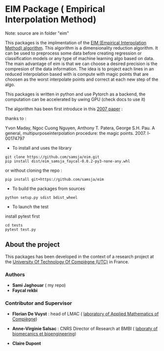 # EIM Package ( Empirical Interpolation Method) 

Note: source are in folder "eim"


This packages is the implmentation of the [EIM (Empirical Interpolation Method) algorithm](https://hal.archives-ouvertes.fr/hal-00174797/document). This algorithm is a dimensionality reduction algorithm. It can be used to preprocess some data before creating regression or classification models or any type of machine learning algo based on data. The main advantage of eim is that we can choose a desired precision is the compresion of the data information. The idea is to project each lines in an reduced interpolation based with is compute with magic points that are choosen as the worst interpolate points and correct at each new step of the algo.



This packages is written in python and use Pytorch as a backend, the computation can be accelerated by uwing GPU (check docs to use it)

The algorithm has been first introduce in this [2007 paper](https://hal.archives-ouvertes.fr/hal-00174797/document) : 

thanks to :

Yvon Maday, Ngoc Cuong Nguyen, Anthony T. Patera, George S.H. Pau.  A general, multipurposeinterpolation procedure: the magic points. 2007. l-00174797

* To install and uses the library

```shell
git clone https://github.com/samsja/eim.git
pip install dist/eim_samsja_faycal-0.0.2-py3-none-any.whl
```

or without cloning the repo :

```shel
pip install git+https://github.com/samsja/eim
```

* To build the packages from sources

```shell
python setup.py sdist bdist_wheel
```

* To launch the test

install pytest first

```shel
cd tests
pytest test.py
```

## About the project

This packages has been developed in the context of a research project at the [University Of Technology Of Compiègne (UTC)](https://www.utc.fr/) in France. 

### Authors

* **Sami Jaghouar** ( my repo)
* **Faycal rekbi**

### Contributor and Supervisor

* **Florian De Vuyst** : head of LMAC ( [laboratory of Applied Mathematics of Compiègne](http://lmac.utc.fr/ ))

* **Anne-Virginie Salsac** : CNRS Director of Research at BMBI ( [laboraty of biomecanics et bioengineering](https://bmbi.utc.fr/))

* **Claire Dupont**

